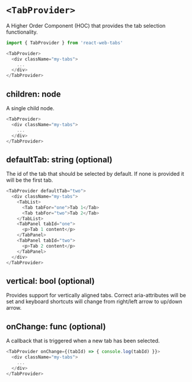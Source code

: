 # `<TabProvider>`

A Higher Order Component (HOC) that provides the tab selection functionality.

```js
import { TabProvider } from 'react-web-tabs'

<TabProvider>
  <div className="my-tabs">
    ...
  </div>
</TabProvider>
```

## children: node

A single child node.

```js
<TabProvider>
  <div className="my-tabs">
    ...
  </div>
</TabProvider>
```

## defaultTab: string (optional)

The id of the tab that should be selected by default. If none is provided it will be the first tab.

```js
<TabProvider defaultTab="two">
  <div className="my-tabs">
    <TabList>
      <Tab tabFor="one">Tab 1</Tab>
      <Tab tabFor="two">Tab 2</Tab>
    </TabList>
    <TabPanel tabId="one">
      <p>Tab 1 content</p>
    </TabPanel>
    <TabPanel tabId="two">
      <p>Tab 2 content</p>
    </TabPanel>
  </div>
</TabProvider>
```

## vertical: bool (optional)

Provides support for vertically aligned tabs. Correct aria-attributes will be set and keyboard shortcuts will change from right/left arrow to up/down arrow.

## onChange: func (optional)

A callback that is triggered when a new tab has been selected.

```js
<TabProvider onChange={(tabId) => { console.log(tabId) }}>
  <div className="my-tabs">
    ...
  </div>
</TabProvider>
```
